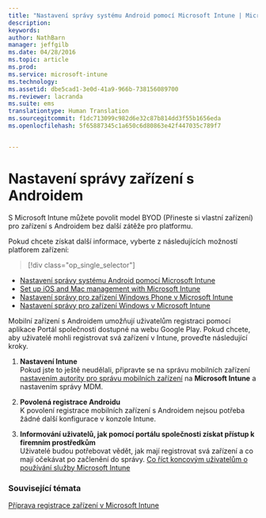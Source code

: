 ```yaml
---
title: "Nastavení správy systému Android pomocí Microsoft Intune | Microsoft Intune"
description: 
keywords: 
author: NathBarn
manager: jeffgilb
ms.date: 04/28/2016
ms.topic: article
ms.prod: 
ms.service: microsoft-intune
ms.technology: 
ms.assetid: dbe5cad1-3e0d-41a9-966b-738156089700
ms.reviewer: lacranda
ms.suite: ems
translationtype: Human Translation
ms.sourcegitcommit: f1dc713099c982d6e32c87b814dd3f55b1656eda
ms.openlocfilehash: 5f65887345c1a650c6d80863e42f447035c789f7


---
```


# Nastavení správy zařízení s Androidem
S Microsoft Intune můžete povolit model BYOD (Přineste si vlastní zařízení) pro zařízení s Androidem bez další zátěže pro platformu.

Pokud chcete získat další informace, vyberte z následujících možností platforem zařízení:

> [!div class="op_single_selector"]
- [Nastavení správy systému Android pomocí Microsoft Intune](set-up-android-management-with-microsoft-intune.md)
- [Set up iOS and Mac management with Microsoft Intune](set-up-ios-and-mac-management-with-microsoft-intune.md)
- [Nastavení správy pro zařízení Windows Phone v Microsoft Intune](set-up-windows-phone-management-with-microsoft-intune.md)
- [Nastavení správy pro zařízení Windows v Microsoft Intune](set-up-windows-device-management-with-microsoft-intune.md)

Mobilní zařízení s Androidem umožňují uživatelům registraci pomocí aplikace Portál společnosti dostupné na webu Google Play. Pokud chcete, aby uživatelé mohli registrovat svá zařízení v Intune, proveďte následující kroky.

1.  **Nastavení Intune**<br>
    Pokud jste to ještě neudělali, připravte se na správu mobilních zařízení [nastavením autority pro správu mobilních zařízení](get-ready-to-enroll-devices-in-microsoft-intune.md#set-mobile-device-management-authority) na **Microsoft Intune** a nastavením správy MDM.

2.  **Povolená registrace Androidu**<br>
    K povolení registrace mobilních zařízení s Androidem nejsou potřeba žádné další konfigurace v konzole Intune.

3.  **Informování uživatelů, jak pomocí portálu společnosti získat přístup k firemním prostředkům**<br>
    Uživatelé budou potřebovat vědět, jak mají registrovat svá zařízení a co mají očekávat po začlenění do správy. [Co říct koncovým uživatelům o používání služby Microsoft Intune](what-to-tell-your-end-users-about-using-microsoft-intune.md)

### Související témata
[Příprava registrace zařízení v Microsoft Intune](get-ready-to-enroll-devices-in-microsoft-intune.md)



<!--HONumber=Jun16_HO5-->


